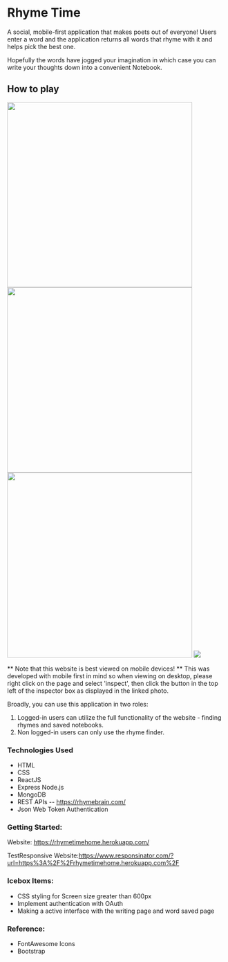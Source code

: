 # Rhyme Time

A social, mobile-first application that makes poets out of everyone! Users enter a word and the application returns all words that rhyme with it and helps pick the best one.

Hopefully the words have jogged your imagination in which case you can write your thoughts down into a convenient Notebook.


##  How to play

<img src="public/images/LogoutHomepageWithPicture.png" width="428">
<img src="public/images/loginScreen.png" width="428">
<img src="public/images/LoggedinHomepage.png" width="428">
<img src="public/images/Capture.PNG" >

** Note that this website is best viewed on mobile devices! **
This was developed with mobile first in mind so when viewing on desktop, please right click on the page and select 'inspect', then click the button in the top left of the inspector box as displayed in the linked photo.

Broadly, you can use this application in two roles:

1. Logged-in users can utilize the full functionality of the website - finding rhymes and saved notebooks.
2. Non logged-in users can only use the rhyme finder.

### Technologies Used
- HTML
-  CSS 
-  ReactJS
- Express Node.js
- MongoDB
-  REST APIs
  -- https://rhymebrain.com/
-  Json Web Token Authentication
 
### Getting Started:
Website: https://rhymetimehome.herokuapp.com/

TestResponsive Website:https://www.responsinator.com/?url=https%3A%2F%2Frhymetimehome.herokuapp.com%2F

### Icebox Items:
- CSS styling for Screen size greater than 600px
- Implement authentication with OAuth
- Making a active interface with the writing page and word saved page

### Reference:
* FontAwesome Icons
* Bootstrap


